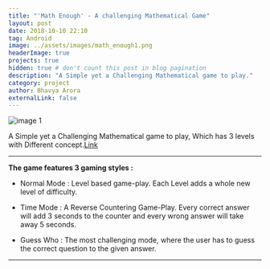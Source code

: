 ```yaml
---
title: "'Math Enough' - A challenging Mathematical Game"
layout: post
date: 2018-10-10 22:10
tag: Android
image: ../assets/images/math_enough1.png
headerImage: true
projects: true
hidden: true # don't count this post in blog pagination
description: "A Simple yet a Challenging Mathematical game to play."
category: project
author: Bhavya Arora
externalLink: false
---
```


![image 1](https://user-images.githubusercontent.com/30223933/45730701-d8e17700-bbf0-11e8-98ec-4d069b092c00.png)

A Simple yet a Challenging Mathematical game to play, Which has 3 levels with Different concept.[Link](https://play.google.com/store/apps/details?id=games.googoo.mathenough)

---

 **The game features 3 gaming styles :**

- Normal Mode : Level based game-play. Each Level adds a whole new level of difficulty.

- Time Mode : A Reverse Countering Game-Play. Every correct answer will add 3 seconds to the counter and every wrong answer will take away 5 seconds.

- Guess Who : The most challenging mode, where the user has to guess the correct question to the given answer.
---
